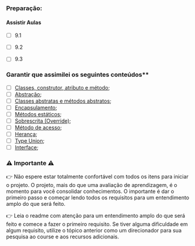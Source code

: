 ### Preparação:

#### Assistir Aulas
- [ ] 9.1
- [ ] 9.2
- [ ] 9.3


### Garantir que assimilei os seguintes conteúdos**

- [ ] [Classes, construtor, atributo e método](https://app.betrybe.com/learn/course/5e938f69-6e32-43b3-9685-c936530fd326/module/94d0e996-1827-4fbc-bc24-c99fb592925b/section/62c97d81-c729-445d-9e9f-f636a5c24231/day/fcaf7bf1-52e1-48c5-86b8-916432bd415c/lesson/2ad2afc8-0245-4990-946b-b7772fa9fdba);
- [ ] [Abstração](https://app.betrybe.com/learn/course/5e938f69-6e32-43b3-9685-c936530fd326/module/94d0e996-1827-4fbc-bc24-c99fb592925b/section/62c97d81-c729-445d-9e9f-f636a5c24231/day/fcaf7bf1-52e1-48c5-86b8-916432bd415c/lesson/2adb27db-1ec4-4cd5-be10-96b0836dad62);
- [ ] [Classes abstratas e métodos abstratos](https://app.betrybe.com/learn/course/5e938f69-6e32-43b3-9685-c936530fd326/module/94d0e996-1827-4fbc-bc24-c99fb592925b/section/62c97d81-c729-445d-9e9f-f636a5c24231/day/b47be335-efa2-446d-9bce-4116cd59238c/lesson/98f7fe6c-f037-4d0d-bb3f-1191b48f7caa);
- [ ] [Encapsulamento](https://app.betrybe.com/learn/course/5e938f69-6e32-43b3-9685-c936530fd326/module/94d0e996-1827-4fbc-bc24-c99fb592925b/section/62c97d81-c729-445d-9e9f-f636a5c24231/day/fcaf7bf1-52e1-48c5-86b8-916432bd415c/lesson/c0c67bcb-92c8-4442-847b-6b79596376b3); 
- [ ] [Métodos estáticos](https://app.betrybe.com/learn/course/5e938f69-6e32-43b3-9685-c936530fd326/module/94d0e996-1827-4fbc-bc24-c99fb592925b/section/62c97d81-c729-445d-9e9f-f636a5c24231/day/b47be335-efa2-446d-9bce-4116cd59238c/lesson/98f7fe6c-f037-4d0d-bb3f-1191b48f7caa);
- [ ] [Sobrescrita (Override)](https://app.betrybe.com/learn/course/5e938f69-6e32-43b3-9685-c936530fd326/module/94d0e996-1827-4fbc-bc24-c99fb592925b/section/62c97d81-c729-445d-9e9f-f636a5c24231/day/b47be335-efa2-446d-9bce-4116cd59238c/lesson/d45e3bfd-8a44-4710-ad83-c3a2e2b14d7b);
- [ ] [Método de acesso](https://app.betrybe.com/learn/course/5e938f69-6e32-43b3-9685-c936530fd326/module/94d0e996-1827-4fbc-bc24-c99fb592925b/section/62c97d81-c729-445d-9e9f-f636a5c24231/day/fcaf7bf1-52e1-48c5-86b8-916432bd415c/lesson/f54443a5-0b6c-4162-aab0-16abef3e8166);
- [ ] [Herança](https://app.betrybe.com/learn/course/5e938f69-6e32-43b3-9685-c936530fd326/module/94d0e996-1827-4fbc-bc24-c99fb592925b/section/62c97d81-c729-445d-9e9f-f636a5c24231/day/da4ffbd5-ce7e-4914-8372-20cf2239f72b/lesson/4a5adf92-e562-4a90-bb6c-c8f439782434);
- [ ] [Type Union](https://app.betrybe.com/learn/course/5e938f69-6e32-43b3-9685-c936530fd326/module/94d0e996-1827-4fbc-bc24-c99fb592925b/section/4e3b7d3a-94a1-4fce-9545-0f2b04f8ccd9/day/55580b57-6754-49bc-83bf-465967e0d2a1/lesson/0051134a-899f-4fa3-af0f-18c12e7a250b);
- [ ] [Interface](https://app.betrybe.com/learn/course/5e938f69-6e32-43b3-9685-c936530fd326/module/94d0e996-1827-4fbc-bc24-c99fb592925b/section/62c97d81-c729-445d-9e9f-f636a5c24231/day/da4ffbd5-ce7e-4914-8372-20cf2239f72b/lesson/43792d67-cc99-4737-ab21-7b2b1997b2a3);

### ⚠️ Importante ⚠️ 

👉 Não espere estar totalmente confortável com todos os itens para iniciar o projeto. O projeto, mais do que uma avaliação de aprendizagem, é o momento para você consolidar conhecimentos. O importante é dar o primeiro passo e começar lendo todos os requisitos para um entendimento amplo do que será feito.

👉 Leia o readme com atenção para um entendimento amplo do que será feito e comece a fazer o primeiro requisito. Se tiver alguma dificuldade em algum requisito, utilize o tópico anterior como um direcionador para sua pesquisa ao course e aos recursos adicionais.
